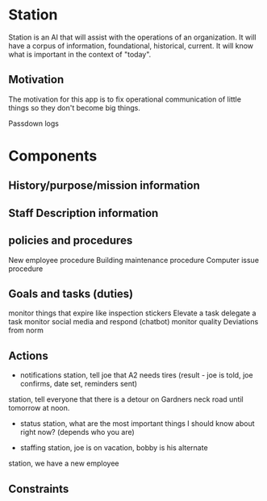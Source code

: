 # Station
Station is an AI that will assist with the operations of an organization.   It will have a corpus of information, foundational, historical, current.    It will know what is important in the context of "today".

## Motivation
The motivation for this app is to fix operational communication of little things so they don't 
become big things.   

Passdown logs



# Components

## History/purpose/mission information

## Staff Description information 


## policies and procedures
New employee procedure
Building maintenance procedure
Computer issue procedure


## Goals and tasks (duties)
monitor things that expire like inspection stickers
Elevate a task
delegate a task
monitor social media and respond (chatbot)
monitor quality
Deviations from norm 

## Actions
* notifications
station, tell joe that A2 needs tires (result - joe is told, joe confirms, date set, reminders sent)

station, tell everyone that there is a detour on Gardners neck road until tomorrow at noon.

* status
station, what are the most important things I should know about right now? (depends who you are)

* staffing
station, joe is on vacation, bobby is his alternate

station, we have a new employee 

## Constraints 

